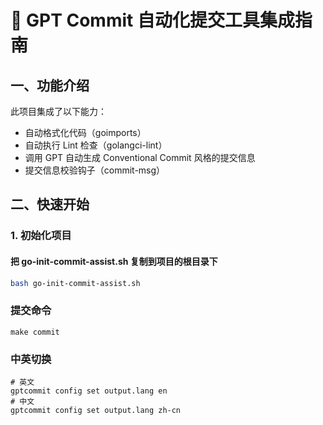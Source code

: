 # 🧠 GPT Commit 自动化提交工具集成指南

## 一、功能介绍

此项目集成了以下能力：

- 自动格式化代码（goimports）
- 自动执行 Lint 检查（golangci-lint）
- 调用 GPT 自动生成 Conventional Commit 风格的提交信息
- 提交信息校验钩子（commit-msg）

## 二、快速开始

### 1. 初始化项目
#### 把 go-init-commit-assist.sh 复制到项目的根目录下
```bash
bash go-init-commit-assist.sh
```

### 提交命令
```shell
make commit
```

### 中英切换
```shell
# 英文
gptcommit config set output.lang en
# 中文
gptcommit config set output.lang zh-cn
```
